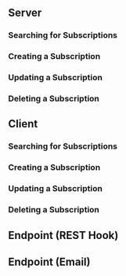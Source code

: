 ## Server

### Searching for Subscriptions

### Creating a Subscription

### Updating a Subscription

### Deleting a Subscription

## Client

### Searching for Subscriptions

### Creating a Subscription

### Updating a Subscription

### Deleting a Subscription

## Endpoint (REST Hook)

## Endpoint (Email)
